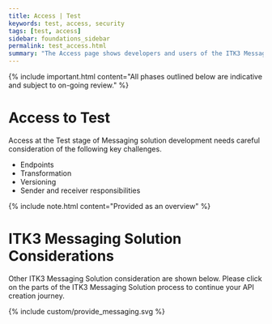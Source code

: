 ```yaml
---
title: Access | Test
keywords: test, access, security
tags: [test, access]
sidebar: foundations_sidebar
permalink: test_access.html
summary: "The Access page shows developers and users of the ITK3 Messaging Solution how to access and use the ITK3 Messaging Solution in the test environment"
---
```


{% include important.html content="All phases outlined below are indicative and subject to on-going review." %}

# Access to Test #

Access at the Test stage of Messaging solution development needs careful consideration of the following key challenges.

- Endpoints
- Transformation
- Versioning
- Sender and receiver responsibilities 

{% include note.html content="Provided as an overview" %}


# ITK3 Messaging Solution Considerations #

Other ITK3 Messaging Solution consideration are shown below. Please click on the parts of the ITK3 Messaging Solution process to continue your API creation journey.

{% include custom/provide_messaging.svg %}

